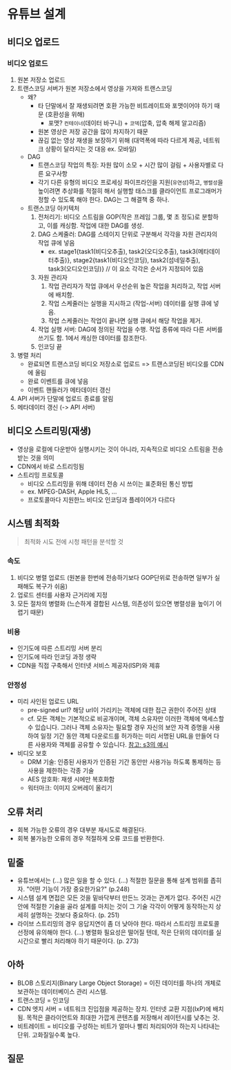 # 유튜브 설계

## 비디오 업로드
### 비디오 업로드
1. 원본 저장소 업로드
2. 트랜스코딩 서버가 원본 저장소에서 영상을 가져와 트랜스코딩
    - 왜?
      - 타 단말에서 잘 재생되려면 호환 가능한 비트레이트와 포맷이어야 하기 때문 (호환성을 위해)
        * 포맷? `컨테이너`(데이터 바구니) + `코덱`(압축, 압축 해제 알고리즘)
      - 원본 영상은 저장 공간을 많이 차지하기 때문
      - 끊김 없는 영상 재생을 보장하기 위해 (대역폭에 따라 다르게 제공, 네트워크 상황이 달라지는 것 대응 ex. 모바일)
    - DAG
      - 트랜스코딩 작업의 특징: 자원 많이 소모 + 시간 많이 걸림 + 사용자별로 다른 요구사항
      - 각기 다른 유형의 비디오 프로세싱 파이프라인을 지원(`유연성`)하고, `병렬성`을 높이려면 추상화를 적절히 해서 실행할 태스크를 클라이언트 프로그래머가 정할 수 있도록 해야 한다. DAG는 그 해결책 중 하나.
    - 트랜스코딩 아키텍처
      1. 전처리기: 비디오 스트림을 GOP(작은 프레임 그룹, 몇 초 정도)로 분할하고, 이를 캐싱함. 작업에 대한 DAG를 생성.
      2. DAG 스케줄러: DAG를 스테이지 단위로 구분해서 각각을 자원 관리자의 작업 큐에 넣음
         + ex. stage1{task1(비디오추출), task2(오디오추출), task3(메타데이터추출)}, stage2{task1(비디오인코딩), task2(섬네일추출), task3(오디오인코딩)} // 이 요소 각각은 순서가 지정되어 있음
      3. 자원 관리자
         1. 작업 관리자가 작업 큐에서 우선순위 높은 작업을 처리하고, 작업 서버에 배치함.
         2. 작업 스케줄러는 실행을 지시하고 (작업-서버) 데이터를 실행 큐에 넣음.
         3. 작업 스케줄러는 작업이 끝나면 실행 큐에서 해당 작업을 제거.
      4. 작업 실행 서버: DAG에 정의된 작업을 수행. 작업 종류에 따라 다른 서버를 쓰기도 함. 1에서 캐싱한 데이터를 참조한다.
      5. 인코딩 끝
3. 병렬 처리
    - 완료되면 트랜스코딩 비디오 저장소로 업로드 => 트랜스코딩된 비디오를 CDN에 올림
    - 완료 이벤트를 큐에 넣음
    - 이벤트 핸들러가 메타데이터 갱신
4. API 서버가 단말에 업로드 종료를 알림
5. 메타데이터 갱신 (-> API 서버)

## 비디오 스트리밍(재생)
- 영상을 로컬에 다운받아 실행시키는 것이 아니라, 지속적으로 비디오 스트림을 전송받는 것을 의미
- CDN에서 바로 스트리밍됨
- 스트리밍 프로토콜
    * 비디오 스트리밍을 위해 데이터 전송 시 쓰이는 표준화된 통신 방법
    * ex. MPEG-DASH, Apple HLS, ...
    * 프로토콜마다 지원한느 비디오 인코딩과 플레이어가 다르다

## 시스템 최적화
> 최적화 시도 전에 시청 패턴을 분석할 것
### 속도
1. 비디오 병렬 업로드 (원본을 한번에 전송하기보다 GOP단위로 전송하면 일부가 실패해도 복구가 쉬움)
2. 업로드 센터를 사용자 근거리에 지정
3. 모든 절차의 병렬화 (느슨하게 결합된 시스템, 의존성이 있으면 병렬성을 높이기 어렵기 때문)

### 비용
- 인기도에 따른 스트리밍 서버 분리
- 인기도에 따라 인코딩 과정 생략
- CDN을 직접 구축해서 인터넷 서비스 제공자(ISP)와 제휴

### 안정성
- 미리 사인된 업로드 URL
  * pre-signed url? 해당 url이 가리키는 객체에 대한 접근 권한이 주어진 상태
  * cf. 모든 객체는 기본적으로 비공개이며, 객체 소유자만 이러한 객체에 액세스할 수 있습니다. 그러나 객체 소유자는 필요할 경우 자신의 보안 자격 증명을 사용하여 일정 기간 동안 객체 다운로드를 허가하는 미리 서명된 URL을 만들어 다른 사용자와 객체를 공유할 수 있습니다. [참고: s3의 예시](https://dev.classmethod.jp/articles/create-pre-signed-url-in-s3/)
- 비디오 보호
  * DRM 기술: 인증된 사용자가 인증된 기간 동안만 사용가능 하도록 통제하는 등 사용을 제한하는 각종 기술
  * AES 암호화: 재생 시에만 복호화함
  * 워터마크: 이미지 오버레이 올리기

## 오류 처리
- 회복 가능한 오류의 경우 대부분 재시도로 해결된다.
- 회복 불가능한 오류의 경우 적절하게 오류 코드를 반환한다.

## 밑줄
- 유튜브에서는 (...) 많은 일을 할 수 있다. (...) 적절한 질문을 통해 설계 범위를 좁히자. "어떤 기능이 가장 중요한가요?" (p.248)
- 시스템 설계 면접은 모든 것을 밑바닥부터 만든느 것과는 관계가 없다. 주어진 시간 안에 적절한 기술을 골라 설계를 마치는 것이 그 기술 각각이 어떻게 동작하는지 상세히 설명하는 것보다 중요하다. (p. 251)
- 라이브 스트리밍의 경우 응답지연이 좀 더 낮아야 한다. 따라서 스트리밍 프로토콜 선정에 유의해야 한다. (...) 병렬화 필요성은 떨어질 텐데, 작은 단위의 데이터를 실시간으로 빨리 처리해야 하기 때문이다. (p. 273)

## 아하
- BLOB 스토리지(Binary Large Object Storage) = 이진 데이터를 하나의 개체로 보관하는 데이터베이스 관리 시스템.
- 트랜스코딩 = 인코딩
- CDN 엣지 서버 = 네트워크 진입점을 제공하는 장치. 인터넷 교환 지점(IxP)에 배치됨. 목적은 클라이언트와 최대한 가깝게 콘텐츠를 저장해서 레이턴시를 낮추는 것.
- 비트레이트 = 비디오를 구성하는 비트가 얼마나 빨리 처리되어야 하는지 나타내는 단위. 고화질일수록 높다.

## 질문